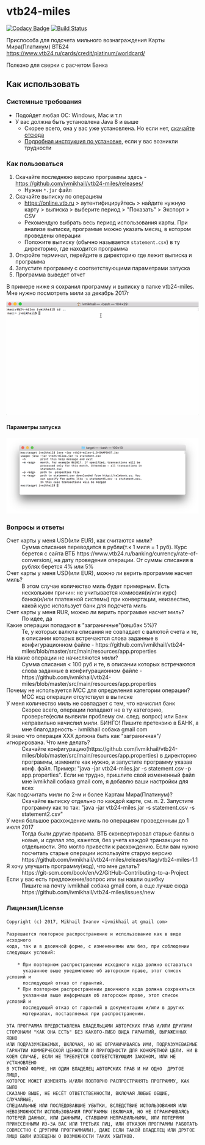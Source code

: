 # vtb24-miles

[![Codacy Badge](https://api.codacy.com/project/badge/Grade/5420977c69824cce879294432154eb58)](https://app.codacy.com/app/ivmikhail/vtb24-miles?utm_source=github.com&utm_medium=referral&utm_content=ivmikhail/vtb24-miles&utm_campaign=badger) 
[![Build Status](https://travis-ci.org/ivmikhail/vtb24-miles.svg?branch=master)](https://travis-ci.org/ivmikhail/vtb24-miles)

Приспособа для подсчета мильного вознаграждения Карты Мира(Платинум) ВТБ24 https://www.vtb24.ru/cards/credit/platinum/worldcard/

Полезно для сверки с расчетом Банка

## Как использовать

### Системные требования

* Подойдет любая ОС: Windows, Mac и т.п
* У вас должна быть установлена Java 8 и выше
  * Скорее всего, она у вас уже установлена. Но если нет, [скачайте отсюда](https://www.java.com/ru/download/)
  * [Подробная инструкция по установке](https://www.java.com/ru/download/help/download_options.xml), если у вас возникли трудности
  
### Как пользоваться

1. Скачайте последнюю версию программы здесь - https://github.com/ivmikhail/vtb24-miles/releases/
   * Нужен `*.jar` файл
1. Скачайте выписку по операциям
   * https://online.vtb.ru > аутентифицируйтесь > найдите нужную карту > выписка > выберите период > "Показать" > Экспорт > CSV
   * Рекомендую выбрать весь период использования карты. При анализе выписки, программе можно указать месяц, в котором проведены операции
   * Положите выписку (обычно называется `statement.csv`) в ту директорию, где находится программа
1. Откройте терминал, перейдите в директорию где лежит выписка и программа
1. Запустите программу с соответствующими параметрами запуска
1. Программа выведет отчет

В примере ниже я сохранил программу и выписку в папке vtb24-miles. Мне нужно посмотреть мили за декабрь 2017г
 
![Как использовать vtb24-miles](/static/how-to-use.gif?raw=true)

#### Параметры запуска

![Параметры запуска](/static/help.png?raw=true)

### Вопросы и ответы

<dl>
  <dt>Счет карты у меня USD(или EUR), как считаются мили?</dt>
  <dd>
    Сумма списания переводится в рубли(т.к 1 миля = 1 руб). Курс берется с сайта ВТБ https://www.vtb24.ru/banking/currency/rate-of-conversion/, на дату проведения операции. От суммы списания в рублях берется 4% или 5%
  </dd>
  
  <dt>Счет карты у меня USD(или EUR), можно ли верить программе насчет миль?</dt>
  <dd>
    В этом случае количество миль будет примерным. Есть нескольким причин: не учитывается комиссия(и/или курс) банка(и/или платежной системы) при конвертации, неизвестно, какой курс использует банк для подсчета миль
  </dd>
  
  <dt>Счет карты у меня RUR, можно ли верить программе насчет миль?</dt>
  <dd>
    По идее, да
  </dd> 
  
  <dt>Какие операции попадают в "заграничные"(кешбэк 5%)?</dt>
  <dd>Те, у которых валюта списания не совпадает с валютой счета и те, в описании которых встречаются слова заданные в конфигурационном файле - https://github.com/ivmikhail/vtb24-miles/blob/master/src/main/resources/app.properties</dd>
    
  <dt>На какие операции не начисляются мили?</dt>
  <dd>Сумма списания  < 100 руб и те, в описании которых встречаются слова заданные в конфигурационном файле - https://github.com/ivmikhail/vtb24-miles/blob/master/src/main/resources/app.properties</dd>
  
  <dt>Почему не используется MCC для определения категории операции?</dt>
  <dd>MCC код операции отсутствует в выписке</dd>
  
  <dt>У меня количество миль не совпадает с тем, что начислил банк</dt>
  <dd>Скорее всего, операции попадают не в ту категорию, проверьте(если выявили проблему см. след. вопрос) или Банк неправильно начислил мили. БИНГО! Пишите претензию в БАНК, а мне благодарность - ivmikhail собака gmail com</dd>
  
  <dt>Я знаю что операция XXX должна быть как "заграничная"/игнорирована. Что мне делать?</dt>
  <dd>Скачайте конфигурацию(https://github.com/ivmikhail/vtb24-miles/blob/master/src/main/resources/app.properties) в директорию программы, измените как нужно, и запустите программу указав конф. файл. Пример: "java -jar vtb24-miles.jar -s statement.csv -p app.properties". Если не трудно, пришлите свой измененный файл мне ivmikhail собака gmail com, я добавлю ваши настройки для всех</dd>
  
  <dt>Как подсчитать мили по 2-м и более Картам Мира(Платинум)?</dt>
  <dd>Скачайте выписку отдельно по каждой карте, см. п. 2. Запустите программу как то так:  
 "java -jar vtb24-miles.jar -s statement.csv -s statement2.csv"</dd>
  
  <dt>У меня большое расхождение миль по операциям проведенным до 1 июля 2017</dt>
  <dd>Тогда были другие правила. ВТБ сконвертировал старые баллы в новые, и сделал это, кажется, без учета каждой транзакции по отдельности. Это могло привести к расхождению. Если вам нужно посчитать старые операции используйте старую версию https://github.com/ivmikhail/vtb24-miles/releases/tag/vtb24-miles-1.1</dd>
 
  <dt>Я хочу улучшить программу(код), что мне делать?</dt>
  <dd>https://git-scm.com/book/en/v2/GitHub-Contributing-to-a-Project</dd>
  
  <dt>Если у вас есть предложение/вопрос или вы нашли ошибку</dt>
  <dd>Пишите на почту ivmikhail собака gmail com, а еще лучше сюда https://github.com/ivmikhail/vtb24-miles/issues/new</dd>
</dl>

### Лицензия/License

```
Copyright (c) 2017, Mikhail Ivanov <ivmikhail at gmail com>

Разрешается повторное распространение и использование как в виде исходного
кода, так и в двоичной форме, с изменениями или без, при соблюдении
следующих условий:

    * При повторном распространении исходного кода должно оставаться
      указанное выше уведомление об авторском праве, этот список условий и
      последующий отказ от гарантий.
    * При повторном распространении двоичного кода должна сохраняться
      указанная выше информация об авторском праве, этот список условий и
      последующий отказ от гарантий в документации и/или в других
      материалах, поставляемых при распространении.

ЭТА ПРОГРАММА ПРЕДОСТАВЛЕНА ВЛАДЕЛЬЦАМИ АВТОРСКИХ ПРАВ И/ИЛИ ДРУГИМИ
СТОРОНАМИ "КАК ОНА ЕСТЬ" БЕЗ КАКОГО-ЛИБО ВИДА ГАРАНТИЙ, ВЫРАЖЕННЫХ ЯВНО
ИЛИ ПОДРАЗУМЕВАЕМЫХ, ВКЛЮЧАЯ, НО НЕ ОГРАНИЧИВАЯСЬ ИМИ, ПОДРАЗУМЕВАЕМЫЕ
ГАРАНТИИ КОММЕРЧЕСКОЙ ЦЕННОСТИ И ПРИГОДНОСТИ ДЛЯ КОНКРЕТНОЙ ЦЕЛИ. НИ В
КОЕМ СЛУЧАЕ, ЕСЛИ НЕ ТРЕБУЕТСЯ СООТВЕТСТВУЮЩИМ ЗАКОНОМ, ИЛИ НЕ УСТАНОВЛЕНО
В УСТНОЙ ФОРМЕ, НИ ОДИН ВЛАДЕЛЕЦ АВТОРСКИХ ПРАВ И НИ ОДНО  ДРУГОЕ ЛИЦО,
КОТОРОЕ МОЖЕТ ИЗМЕНЯТЬ И/ИЛИ ПОВТОРНО РАСПРОСТРАНЯТЬ ПРОГРАММУ, КАК БЫЛО
СКАЗАНО ВЫШЕ, НЕ НЕСЁТ ОТВЕТСТВЕННОСТИ, ВКЛЮЧАЯ ЛЮБЫЕ ОБЩИЕ, СЛУЧАЙНЫЕ,
СПЕЦИАЛЬНЫЕ ИЛИ ПОСЛЕДОВАВШИЕ УБЫТКИ, ВСЛЕДСТВИЕ ИСПОЛЬЗОВАНИЯ ИЛИ
НЕВОЗМОЖНОСТИ ИСПОЛЬЗОВАНИЯ ПРОГРАММЫ (ВКЛЮЧАЯ, НО НЕ ОГРАНИЧИВАЯСЬ
ПОТЕРЕЙ ДАННЫХ, ИЛИ ДАННЫМИ, СТАВШИМИ НЕПРАВИЛЬНЫМИ, ИЛИ ПОТЕРЯМИ
ПРИНЕСЕННЫМИ ИЗ-ЗА ВАС ИЛИ ТРЕТЬИХ ЛИЦ, ИЛИ ОТКАЗОМ ПРОГРАММЫ РАБОТАТЬ
СОВМЕСТНО С ДРУГИМИ ПРОГРАММАМИ), ДАЖЕ ЕСЛИ ТАКОЙ ВЛАДЕЛЕЦ ИЛИ ДРУГОЕ
ЛИЦО БЫЛИ ИЗВЕЩЕНЫ О ВОЗМОЖНОСТИ ТАКИХ УБЫТКОВ.
```
